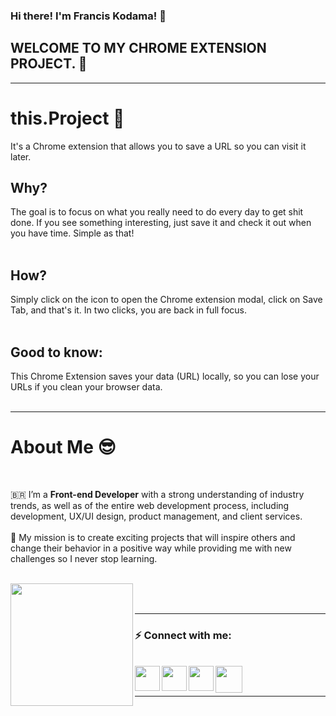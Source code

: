 ### Hi there! I'm Francis Kodama! 👋

## WELCOME TO MY CHROME EXTENSION PROJECT. 👻

<hr />

# this.Project 📖

It's a Chrome extension that allows you to save a URL so you can visit it later.

## Why?

The goal is to focus on what you really need to do every day to get shit done. If you see something interesting, just save it and check it out when you have time. Simple as that!
</br>
</br>

## How?

Simply click on the icon to open the Chrome extension modal, click on Save Tab, and that's it. In two clicks, you are back in full focus.
</br>
</br>

## Good to know:

This Chrome Extension saves your data (URL) locally, so you can lose your URLs if you clean your browser data.
</br>
</br>

<hr />

# About Me 😎

<br />

🇧🇷 I’m a **Front-end Developer** with a strong understanding of industry trends, as well as of the entire web development process, including development, UX/UI design, product management, and client services.
</br>
</br>
🚀 My mission is to create exciting projects that will inspire others and change their behavior in a positive way while providing me with new challenges so I never stop learning.
</br>
</br>

<a href="https://www.fkodama.com/" target="_blank">
<img align="left" width="196px" src="https://www.fkodama.com/_permanent/git/portfolio.svg"  />
</a>

</br>
</br>

<hr />

### ⚡ Connect with me:

<br />
<a href="https://www.fkodama.com/" target="_blank">
<img align="left" width="40px" src="https://www.fkodama.com/_permanent/git/website.svg"  />
</a>

<a href="https://www.linkedin.com/in/kodama/" target="_blank">
  <img align="left" width="40px" src="https://www.fkodama.com/_permanent/git/linkedin.svg"  />
</a>
<a href="https://www.instagram.com" target="_blank">
  <img align="left" width="40px" src="https://www.fkodama.com/_permanent/git/instagram.svg"  />
</a>
<a href="mailto:fk@fkodama.com">
  <img align="left" width="43px" src="https://www.fkodama.com/_permanent/git/email.svg" />
</a>

</br>
</br>

<hr />
